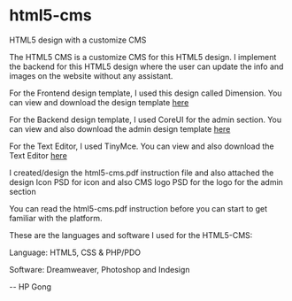 # html5-cms
HTML5 design with a customize CMS

The HTML5 CMS is a customize CMS for this HTML5 design. 
I implement the backend for this HTML5 design where the user can update the info and images on the website without any assistant. 

For the Frontend design template, I used this design called Dimension. 
You can view and download the design template <a href="https://html5up.net/dimension" target="_blank">here</a>

For the Backend design template, I used CoreUI for the admin section. 
You can view and also download the admin design template <a href="http://coreui.io/examples" target="_blank">here</a>

For the Text Editor, I used TinyMce. 
You can view and also download the Text Editor <a href="https://www.tinymce.com/" target="_blank">here</a>

I created/design the html5-cms.pdf instruction file and also attached the design Icon PSD for icon and also CMS logo PSD for the logo for the admin section

You can read the html5-cms.pdf instruction before you can start to get familiar with the platform.

These are the languages and software I used for the HTML5-CMS:

Language: HTML5, CSS & PHP/PDO

Software: Dreamweaver, Photoshop and Indesign

-- HP Gong
